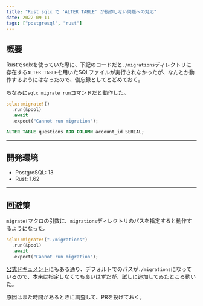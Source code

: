 ```yaml
---
title: "Rust sqlx で 'ALTER TABLE' が動作しない問題への対応"
date: 2022-09-11
tags: ["postgresql", "rust"]
---
```

## 概要
Rustでsqlxを使っていた際に、下記のコードだと`./migrations`ディレクトリに存在する`ALTER TABLE`を用いたSQLファイルが実行されなかったが、なんとか動作するようにはなったので、備忘録としてとどめておく。

ちなみに`sqlx migrate run`コマンドだと動作した。
```rust
sqlx::migrate!()
  .run(&pool)
  .await
  .expect("Cannot run migration");
```

```sql
ALTER TABLE questions ADD COLUMN account_id SERIAL;
```

---
## 開発環境
- PostgreSQL: 13
- Rust: 1.62

---
## 回避策
`migrate!`マクロの引数に、`migrations`ディレクトリのパスを指定すると動作するようになった。
```rust
sqlx::migrate!("./migrations")
  .run(&pool)
  .await
  .expect("Cannot run migration");
```

[公式ドキュメント](https://docs.rs/sqlx/latest/sqlx/macro.migrate.html)にもある通り、デフォルトでのパスが`./migrations`になっているので、本来は指定しなくても良いはずだが、試しに追加してみたところ動いた。

原因はまた時間があるときに調査して、PRを投げておく。
